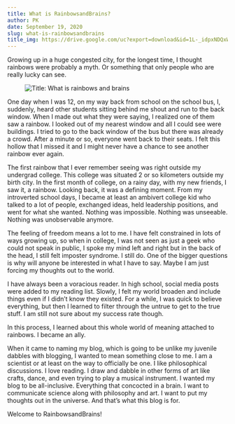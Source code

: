 ```yaml
---
title: What is RainbowsandBrains?
author: PK
date: September 19, 2020
slug: what-is-rainbowsandbrains
title_img: https://drive.google.com/uc?export=download&id=1L-_idpxNDQxWf9ZAhO4X-KyhloC8PmaS
---
```


Growing up in a huge congested city, for the longest time, I thought rainbows were probably a myth. Or something that only people who are really lucky can see.

<figure class="image">
  <img src="https://drive.google.com/uc?export=download&id=1PwOdwJ6fON-o8RxSXv9ZcL7qYzHmQ-Zv" alt="Title: What is rainbows and brains">
</figure>

One day when I was 12, on my way back from school on the school bus, I, suddenly, heard other students sitting behind me shout and run to the back window. When I made out what they were saying, I realized one of them saw a rainbow. I looked out of my nearest window and all I could see were buildings. I tried to go to the back window of the bus but there was already a crowd. After a minute or so, everyone went back to their seats. I felt this hollow that I missed it and I might never have a chance to see another rainbow ever again.

The first rainbow that I ever remember seeing was right outside my undergrad college. This college was situated 2 or so kilometers outside my birth city. In the first month of college, on a rainy day, with my new friends, I saw it, a rainbow. Looking back, it was a defining moment. From my introverted school days, I became at least an ambivert college kid who talked to a lot of people, exchanged ideas, held leadership positions, and went for what she wanted. Nothing was impossible. Nothing was unseeable. Nothing was unobservable anymore.

The feeling of freedom means a lot to me. I have felt constrained in lots of ways growing up, so when in college, I was not seen as just a geek who could not speak in public, I spoke my mind left and right but in the back of the head, I still felt imposter syndrome. I still do. One of the bigger questions is why will anyone be interested in what I have to say. Maybe I am just forcing my thoughts out to the world.

I have always been a voracious reader. In high school, social media posts were added to my reading list. Slowly, I felt my world broaden and include things even if I didn’t know they existed. For a while, I was quick to believe everything, but then I learned to filter through the untrue to get to the true stuff. I am still not sure about my success rate though.

In this process, I learned about this whole world of meaning attached to rainbows. I became an ally. 

When it came to naming my blog, which is going to be unlike my juvenile dabbles with blogging, I wanted to mean something close to me. I am a scientist or at least on the way to officially be one. I like philosophical discussions. I love reading. I draw and dabble in other forms of art like crafts, dance, and even trying to play a musical instrument. I wanted my blog to be all-inclusive. Everything that concocted in a brain. I want to communicate science along with philosophy and art. I want to put my thoughts out in the universe. And that’s what this blog is for.

Welcome to RainbowsandBrains!